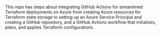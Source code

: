 This repo has steps about integrating GitHub Actions for streamlined Terraform deployments on Azure
from creating Azure resources for Terraform state storage to setting up an Azure Service Principal and creating a GitHub repository, and a GitHub Actions workflow that initializes, plans, and applies Terraform configurations.
